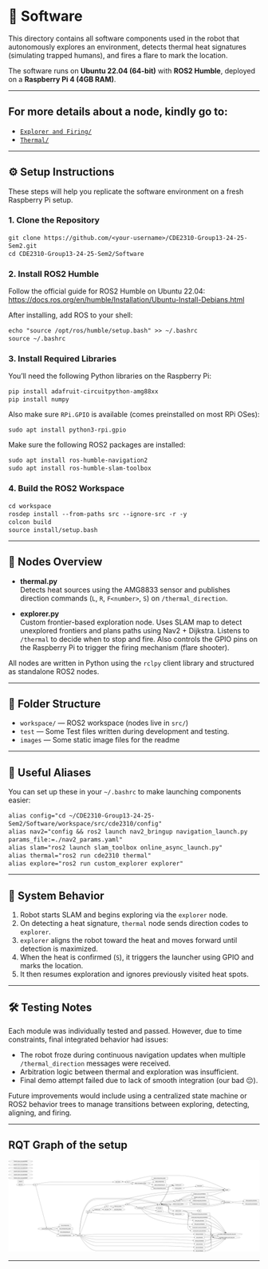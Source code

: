 # 🧠 Software 

This directory contains all software components used in the robot that autonomously explores an environment, detects thermal heat signatures (simulating trapped humans), and fires a flare to mark the location.

The software runs on **Ubuntu 22.04 (64-bit)** with **ROS2 Humble**, deployed on a **Raspberry Pi 4 (4GB RAM)**.

---

## For more details about a node, kindly go to:
- [`Explorer and Firing/`](./workspace/src/Autonomous-Explorer-and-Mapper-ros2-nav2/)
- [`Thermal/`](./workspace/src/cde2310/)

---

## ⚙️ Setup Instructions

These steps will help you replicate the software environment on a fresh Raspberry Pi setup.

### 1. Clone the Repository

```
git clone https://github.com/<your-username>/CDE2310-Group13-24-25-Sem2.git
cd CDE2310-Group13-24-25-Sem2/Software
```

### 2. Install ROS2 Humble

Follow the official guide for ROS2 Humble on Ubuntu 22.04:  
https://docs.ros.org/en/humble/Installation/Ubuntu-Install-Debians.html

After installing, add ROS to your shell:

```
echo "source /opt/ros/humble/setup.bash" >> ~/.bashrc
source ~/.bashrc
```

### 3. Install Required Libraries

You’ll need the following Python libraries on the Raspberry Pi:

```
pip install adafruit-circuitpython-amg88xx
pip install numpy
```

Also make sure `RPi.GPIO` is available (comes preinstalled on most RPi OSes):

```
sudo apt install python3-rpi.gpio
```

Make sure the following ROS2 packages are installed:

```
sudo apt install ros-humble-navigation2
sudo apt install ros-humble-slam-toolbox
```

### 4. Build the ROS2 Workspace

```
cd workspace
rosdep install --from-paths src --ignore-src -r -y
colcon build
source install/setup.bash
```

---

## 🧪 Nodes Overview

- **thermal.py**  
  Detects heat sources using the AMG8833 sensor and publishes direction commands (`L`, `R`, `F<number>`, `S`) on `/thermal_direction`.

- **explorer.py**  
  Custom frontier-based exploration node. Uses SLAM map to detect unexplored frontiers and plans paths using Nav2 + Dijkstra. Listens to `/thermal` to decide when to stop and fire. Also controls the GPIO pins on the Raspberry Pi to trigger the firing mechanism (flare shooter).

All nodes are written in Python using the `rclpy` client library and structured as standalone ROS2 nodes.

---

## 📂 Folder Structure

- `workspace/` — ROS2 workspace (nodes live in `src/`)
- `test` — Some Test files written during development and testing.
- `images` — Some static image files for the readme

---

## 🧷 Useful Aliases

You can set up these in your `~/.bashrc` to make launching components easier:

```
alias config="cd ~/CDE2310-Group13-24-25-Sem2/Software/workspace/src/cde2310/config"
alias nav2="config && ros2 launch nav2_bringup navigation_launch.py params_file:=./nav2_params.yaml"
alias slam="ros2 launch slam_toolbox online_async_launch.py"
alias thermal="ros2 run cde2310 thermal"
alias explore="ros2 run custom_explorer explorer"
```

---

## 🧯 System Behavior

1. Robot starts SLAM and begins exploring via the `explorer` node.
2. On detecting a heat signature, `thermal` node sends direction codes to `explorer`.
3. `explorer` aligns the robot toward the heat and moves forward until detection is maximized.
4. When the heat is confirmed (`S`), it triggers the launcher using GPIO and marks the location.
5. It then resumes exploration and ignores previously visited heat spots.

---

## 🛠 Testing Notes

Each module was individually tested and passed. However, due to time constraints, final integrated behavior had issues:

- The robot froze during continuous navigation updates when multiple `/thermal_direction` messages were received.
- Arbitration logic between thermal and exploration was insufficient.
- Final demo attempt failed due to lack of smooth integration (our bad 😔).

Future improvements would include using a centralized state machine or ROS2 behavior trees to manage transitions between exploring, detecting, aligning, and firing.

---

## RQT Graph of the setup

![RQT](./images/rqt.png?raw=true)

---

